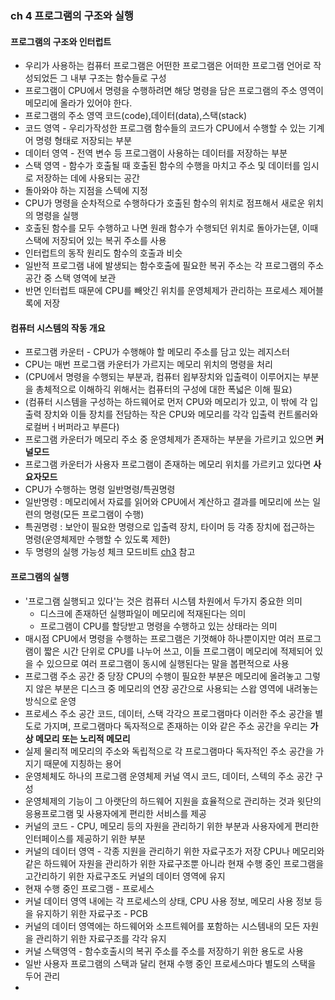 ### ch 4 프로그램의 구조와 실행
#### 프로그램의 구조와 인터럽트
- 우리가 사용하는 컴퓨터 프로그램은 어떤한 프로그램은 어떠한 프로그램 언어로 작성되었든 그 내부 구조는 함수들로 구성
- 프로그램이 CPU에서 명령을 수행하려면 해당 명령을 담은 프로그램의 주소 영역이 메모리에 올라가 있어야 한다.
- 프로그램의 주소 영역 코드(code),데이터(data),스택(stack)
- 코드 영역 - 우리가작성한 프로그램 함수들의 코드가 CPU에서 수행할 수 있는 기계어 명령 형태로 저장되는 부분
- 데이터 영역 - 전역 변수 등 프로그램이 사용하는 데이터를 저장하는 부분
- 스택 영역 - 함수가 호출될 때 호출된 함수의 수행을 마치고 주소 및 데이터를 임시로 저장하는 데에 사용되는 공간
- 돌아와야 하는 지점을 스텍에 지정
- CPU가 명령을 순차적으로 수행하다가 호출된 함수의 위치로 점프해서 새로운 위치의 명령을 실행
- 호출된 함수를 모두 수행하고 나면 원래 함수가 수행되던 위치로 돌아가는덷, 이때 스택에 저장되어 있는 복귀 주소를 사용
- 인터럽트의 동작 원리도 함수의 호출과 비슷
- 일반적 프로그램 내에 발생되는 함수호출에 필요한 복귀 주소는 각 프로그램의 주소 공간 중 스택 영역에 보관
- 반면 인터럽트 때문에 CPU를 빼앗긴 위치를 운영체제가 관리하는 프로세스 제어블록에 저장
#### 컴퓨터 시스템의 작동 개요
- 프로그램 카운터 - CPU가 수행해야 할 메모리 주소를 담고 있는 레지스터
- CPU는 매번 프로그램 카운터가 가르지는 메모리 위치의 명령을 처리
- (CPU에서 명령을 수행되는 부분과, 컴퓨터 욉부장치와 입출력이 이루어지는 부분을 총체적으로 이해하긱 위해서는 컴퓨터의 구성에 대한 폭넓은 이해 필요)
- (컴퓨터 시스템을 구성하는 하드웨어로 먼저 CPU와 메모리가 있고, 이 밖에 각 입출력 장치와 이들 장치를 전담하는 작은 CPU와 메모리를 각각 입출력 컨트롤러와 로컬버ㅓ버퍼라고 부른다)
- 프로그램 카운터가 메모리 주소 중 운영체제가 존재하는 부분을 가르키고 있으면 **커널모드**
- 프로그램 카운터가 사용자 프로그램이 존재하는 메모리 위치를 가르키고 있다면 **사요자모드**
- CPU가 수행하는 명령 일반명령/특권명령
- 일반명령 : 메모리에서 자료를 읽어와 CPU에서 계산하고 결과를 메모리에 쓰는 일련의 명령(모든 프로그램이 수행)
- 특권명령 : 보안이 필요한 명령으로 입출력 장치, 타이머 등 각종 장치에 접근하는 명령(운영체제만 수행할 수 있도록 제한)
- 두 명령의 실행 가능성 체크 모드비트 [ch3](https://github.com/yeRim650/TIL/blob/main/OS/ositp/CH3.md) 참고
#### 프로그램의 실행
- '프로그램 실행되고 있다'는 것은 컴퓨터 시스템 차원에서 두가지 중요한 의미
  - 디스크에 존재하던 실행파일이 메모리에 적재된다는 의미
  - 프로그램이 CPU를 할당받고 명령을 수행하고 있는 상태라는 의미
- 매시점 CPU에서 명령을 수행하는 프로그램은 기껏해야 하나뿐이지만 여러 프로그램이 짧은 시간 단위로 CPU를 나누어 쓰고, 이들 프로그램이 메모리에 적제되어 있을 수 있으므로 여러 프로그램이 동시에 실행된다는 말을 봅편적으로 사용
- 프로그램 주소 공간 중 당장 CPU의 수행이 필요한 부분은 메모리에 올려놓고 그렇지 않은 부분은 디스크 중 메모리의 연장 공간으로 사용되는 스왑 영역에 내려놓는 방식으로 운영
- 프로세스 주소 공간 코드, 데이터, 스택 각각으 프로그램마다 이러한 주소 공간을 별도로 가지며, 프로그램마다 독자적으로 존재하는 이와 같은 주소 공간을 우리는 **가상 메모리 또는 노리적 메모리**
- 실제 물리적 메모리의 주소와 독립적으로 각 프로그램마다 독자적인 주소 공간을 가지기 때문에 지칭하는 용어
- 운영체체도 하나의 프로그램 운영체제 커널 역시 코드, 데이터, 스텍의 주소 공간 구성
- 운영체제의 기능이 그 아랫단의 하드웨어 지원을 효율적으로 관리하는 것과 윗단의 응용프로그램 및 사용자에게 편리한 서비스를 제공
- 커널의 코드 - CPU, 메모리 등의 자원을 관리하기 위한 부분과 사용자에게 편리한 인터페이스를 제공하기 위한 부분
- 커널의 데이터 영역 - 각종 지원을 관리하기 위한 자료구조가 저장 CPU나 메모리와 같은 하드웨어 자원을 관리하가 위한 자료구조뿐 아니라 현재 수행 중인 프로그램을 고간리하기 위한 자료구조도 커널의 데이터 영역에 유지
- 현재 수행 중인 프로그램 - 프로세스
- 커널 데이터 영역 내에는 각 프로세스의 상태, CPU 사용 정보, 메모리 사용 정보 등을 유지하기 위한 자료구조 - PCB
- 커널의 데이터 영역에는 하드웨어와 소프트웨어를 포함하는 시스템내의 모든 자원을 관리하기 위한 자료구조를 각각 유지
- 커널 스택영역 - 함수호출시의 복귀 주소를 주소를 저장하기 위한 용도로 사용
- 일반 사용자 프로그램의 스택과 달리 현재 수행 중인 프로세스마다 별도의 스택을 두어 관리
- 
